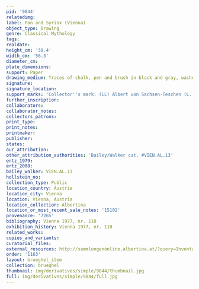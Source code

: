 ```yaml
---
pid: '9844'
relatedimg: 
label: Pan and Syrinx (Vienna)
object_type: Drawing
genre: Classical Mythology
tags: 
realdate: 
height_cm: '38.4'
width_cm: '56.3'
diameter_cm: 
plate_dimensions: 
support: Paper
drawing_medium: Traces of chalk, pen and brush in black and gray, washed, white highlight
signature: 
signature_location: 
support_marks: 'Collector''s mark: (LL) Albert von Sachsen-Teschen (L. 174)'
further_inscription: 
collaborators: 
collaborator_notes: 
collectors_patrons: 
print_type: 
print_notes: 
printmaker: 
publisher: 
states: 
our_attribution: 
other_attribution_authorities: 'Bailey/Walker cat. #VIEN.AL.13'
ertz_1979: 
ertz_2008: 
bailey_walker: VIEN.AL.13
hollstein_no: 
collection_type: Public
location_country: Austria
location_city: Vienna
location: Vienna, Austria
location_collection: Albertina
location_or_most_recent_sale_notes: '15102'
provenance: '7265'
bibliography: Vienna 1977, nr. 110
exhibition_history: Vienna 1977, nr. 110
related_works: 
copies_and_variants: 
curatorial_files: 
external_resources: http://sammlungenonline.albertina.at/?query=Inventarnummer%3D%5B15102%5D&showtype=record
order: '1163'
layout: brueghel_item
collection: brueghel
thumbnail: img/derivatives/simple/9844/thumbnail.jpg
full: img/derivatives/simple/9844/full.jpg
---
```

